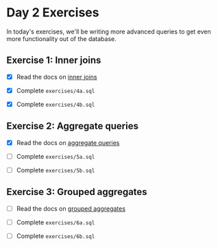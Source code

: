 # Day 2 Exercises

In today's exercises, we'll be writing more advanced queries to get even more
functionality out of the database.

## Exercise 1: Inner joins

- [x] Read the docs on
      [inner joins](https://tech-docs.corndel.com/sql/inner-joins.html)

- [x] Complete `exercises/4a.sql`

- [x] Complete `exercises/4b.sql`

## Exercise 2: Aggregate queries

- [x] Read the docs on
      [aggregate queries](https://tech-docs.corndel.com/sql/aggregate-queries.html)

- [ ] Complete `exercises/5a.sql`

- [ ] Complete `exercises/5b.sql`

## Exercise 3: Grouped aggregates

- [ ] Read the docs on
      [grouped aggregates](https://tech-docs.corndel.com/sql/grouped-aggregates.html)

- [ ] Complete `exercises/6a.sql`

- [ ] Complete `exercises/6b.sql`
